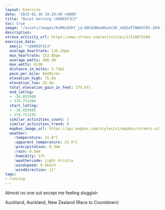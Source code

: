 ```yaml
---
layout: Exercise
date: '2025-01-10 19:20:49 +0000'
title: "Quiet morning \U0001F3C3"
toc: true
image: "/assets/images/KuRNi6XKY_jq-QDCQdWooNOu4c5D_x6QSaTCNWU4lRI-2048x1536.jpg.jpeg"
description:
strava_activity_url: https://www.strava.com/activities/13318875204
exercise_data:
  emoji: "\U0001F3C3"
  average_heartrate: 136.2bpm
  max_heartrate: 153.0bpm
  average_watts: 408.3W
  max_watts: 611W
  distance_in_miles: 2.73mi
  pace_per_mile: 8m20s/mi
  elevation_high: 75.6m
  elevation_low: 25.4m
  total_elevation_gain_in_feet: 275.6ft
  end_latlng:
  - -36.855509
  - 174.751484
  start_latlng:
  - -36.855605
  - 174.751295
  similar_activities_count: 1
  similar_activities_trend: 0
  mapbox_image_url: https://api.mapbox.com/styles/v1/mapbox/streets-v11/static/path-5+787af2-1.0(bo%7D_F%7D~qi%60%40PF%5EXfBl%40fANp%40Bl%40CTJHRCLQf%40k%40hACNZP%5Ed%40NVNZVt%40%5Ct%40PN%5C~%40T%60%40b%40%60%40tAlCr%40%7CAXf%40Z%5Cz%40~AN%5CBb%40b%40z%40%60%40l%40XV%60%40n%40Xj%40hCtEp%40xA%7C%40bBh%40v%40tAxC%7CDzGl%40pAh%40%7C%40pCrFFBl%40GZ%40JCz%40FNEHc%40b%40cAh%40aAXq%40Zc%40%5Co%40JWAc%40EUa%40_BIm%40q%40gCSwAIWSiAQk%40IKG_%40W_Ag%40_CGc%40MYWeAe%40eCk%40oBQ%7B%40o%40cCIi%40%5Du%40OQUOkA_BYc%40SUk%40y%40c%40e%40aAoAWg%40cAiAg%40o%40q%40cAc%40w%40EEMGiAaBe%40g%40k%40y%40MIWW%7B%40qAMIISSY%5Dk%40_%40c%40_%40e%40M%5Dc%40g%40IACDIZ_AzBo%40nAi%40tAa%40f%40Mf%40g%40jAOPI%40GEIKAg%40Dy%40G%5BM%5DGCUG%7D%40g%40%5DKcAo%40),pin-s-s+e5b22e(174.75071,-36.85634),pin-s-f+89ae00(174.75169000000014,-36.856989999999975)/auto/800x800?access_token=pk.eyJ1Ijoiam9zaGJlY2ttYW4iLCJhIjoiY205eWR2aDd1MWZ6djJrbXc4a3M0bWZleiJ9.XiG9OWkNcZk2QzjJbxLB4A
  weather:
    :temperature: 21.8°C
    :apparent_temperature: 23.0°C
    :precipitation: 0.3mm
    :rain: 0.3mm
    :humidity: 57%
    :weathercode: Light drizzle
    :windspeed: 9.9km/h
    :winddirection: 12°
tags:
- running
---
```

Almost no one out except me feeling sluggish

Auckland, Auckland, New Zealand (Race to Countdown)
